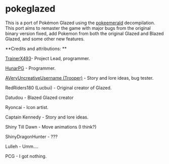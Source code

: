 # pokeglazed

This is a port of Pokémon Glazed using the [pokeemerald](https://github.com/pret/pokeemerald) decompilation. This port aims to remaster the game with major bugs from the original binary version fixed, add Pokemon from both the original Glazed and Blazed Glazed, and some other new features. 

**Credits and attributions: **

[TrainerX493](https://github.com/TrainerX493)- Project Lead, programmer. 

[HunarPG](https://github.com/HunarPG) - Programmer.

[AVeryUncreativeUsername (Trooper)](https://github.com/AVeryUncreativeUsername) - Story and lore ideas, bug tester. 

RedRiders180 (Lucbui) - Original creator of Glazed.

Datudou - Blazed Glazed creator

Ryoncai - Icon artist. 

Captain Kennedy - Story and lore ideas. 

Shiny Till Dawn - Move animations (I think?) 

ShinyDragonHunter - ???

Lulleh - Umm....

PCG - I got nothing. 
